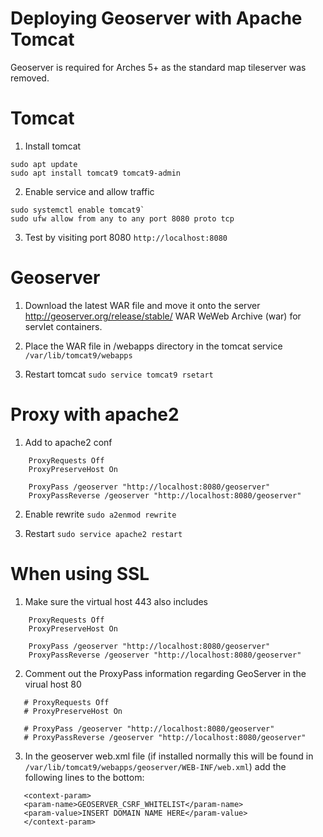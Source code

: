 # Deploying Geoserver with Apache Tomcat

Geoserver is required for Arches 5+ as the standard map tileserver was removed.

# Tomcat

1. Install tomcat
```
sudo apt update
sudo apt install tomcat9 tomcat9-admin
```

2. Enable service and allow traffic
```
sudo systemctl enable tomcat9`
sudo ufw allow from any to any port 8080 proto tcp
```

3. Test by visiting port 8080
`http://localhost:8080`

# Geoserver 

1. Download the latest WAR file and move it onto the server
http://geoserver.org/release/stable/
WAR WeWeb Archive (war) for servlet containers.

2. Place the WAR file in /webapps directory in the tomcat service
`/var/lib/tomcat9/webapps`

3. Restart tomcat
`sudo service tomcat9 rsetart`

# Proxy with apache2 

1. Add to apache2 conf
```    
    ProxyRequests Off
    ProxyPreserveHost On

    ProxyPass /geoserver "http://localhost:8080/geoserver"
    ProxyPassReverse /geoserver "http://localhost:8080/geoserver"
```

2. Enable rewrite
`sudo a2enmod rewrite`

3. Restart
`sudo service apache2 restart`

# When using SSL

1. Make sure the virtual host 443 also includes 
```
    ProxyRequests Off
    ProxyPreserveHost On

    ProxyPass /geoserver "http://localhost:8080/geoserver"
    ProxyPassReverse /geoserver "http://localhost:8080/geoserver"
```

2. Comment out the ProxyPass information regarding GeoServer in the virual host 80
```
   # ProxyRequests Off
   # ProxyPreserveHost On

   # ProxyPass /geoserver "http://localhost:8080/geoserver"
   # ProxyPassReverse /geoserver "http://localhost:8080/geoserver"
```

3. In the geoserver web.xml file (if installed normally this will be found in `/var/lib/tomcat9/webapps/geoserver/WEB-INF/web.xml`) add the following lines to the bottom:
```
   <context-param>
   <param-name>GEOSERVER_CSRF_WHITELIST</param-name>
   <param-value>INSERT DOMAIN NAME HERE</param-value>
   </context-param>
```
